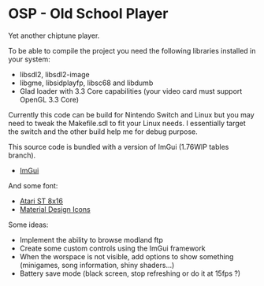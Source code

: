 # OSP - Old School Player
Yet another chiptune player.


To be able to compile the project you need the following libraries installed in your system:

- libsdl2, libsdl2-image
- libgme, libsidplayfp, libsc68 and libdumb
- Glad loader with 3.3 Core capabilities (your video card must support OpenGL 3.3 Core)


Currently this code can be build for Nintendo Switch and Linux but you may need to tweak the Makefile.sdl to fit your Linux needs.
I essentially target the switch and the other build help me for debug purpose.


This source code is bundled with a version of ImGui (1.76WIP tables branch).
- [ImGui](https://github.com/ocornut/imgui)


And some font:
- [Atari ST 8x16](https://www.dafont.com/fr/atari-st-8x16-system-font.font)
- [Material Design Icons](https://materialdesignicons.com/)


Some ideas:
- Implement the ability to browse modland ftp
- Create some custom controls using the ImGui framework
- When the worspace is not visible, add options to show something (minigames, song information, shiny shaders...)
- Battery save mode (black screen, stop refreshing or do it at 15fps ?)
